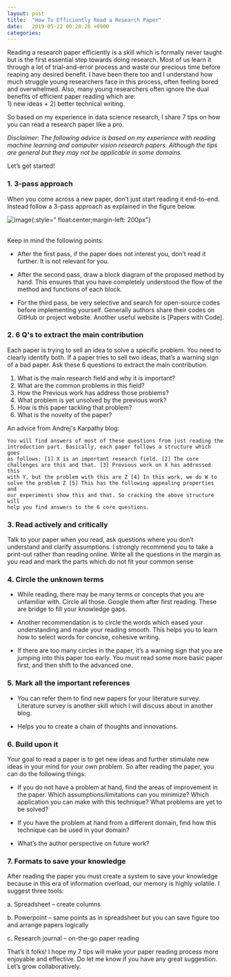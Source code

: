 ```yaml
--- 
layout: post 
title:  "How To Efficiently Read a Research Paper"
date:   2019-05-22 00:20:26 +0900
categories: 
--- 
```

Reading a research paper efficiently is a skill which is formally never taught but is the
first essential step towards doing research. Most of us learn it through
a lot of trial-and-error process and waste our precious time before
reaping any desired benefit. I have been there too and I understand how
much struggle young researchers face in this process, often feeling
bored and overwhelmed. Also, many young researchers often ignore the
dual benefits of efficient paper reading which are: <br> 1) new ideas +
2) better technical writing.

So based on my experience in data science research, I share 7 tips on
how you can read a research paper like a pro.

*Disclaimer: The following advice is based on my experience with reading
machine learning and computer vision research papers. Although the tips
are general but they may not be applicable in some domains.*

Let’s get started!

### 1. 3-pass approach 
 
When you come across a new paper, don’t just start reading it
end-to-end. Instead follow a 3-pass approach as explained in the figure
below.


![image]({{site.url}}{{site.baseurl}}/assets/images/3pass.png){:style="
float:center;margin-left: 200px"}

<br> Keep in mind the following points:

* After the first pass, if the paper does not interest you, don’t read
it further. It is not relevant for you.

* After the second pass, draw a block diagram of the proposed method by
hand. This ensures that you have completely understood the flow of the
method and functions of each block.

* For the third pass, be very selective and search for open-source codes
before  implementing yourself. Generally authors share their codes on
GitHub or project website. Another useful website is [Papers with Code].

### 2. 6 Q's to extract the main contribution
Each paper is trying to sell an idea to solve a specific problem. You
need to clearly identify both. If a paper tries to sell two ideas,
that’s a warning sign of a bad paper. Ask these 6 questions  to extract
the main contribution.

1. What is the main research field and why it is important? 
2. What are the common problems in this field? 
3. How the Previous work has address those problems? 
4. What problem is yet unsolved by the previous work?
5. How is this paper tackling that problem? 
6. What is the novelty of the paper?

An advice from Andrej's Karpathy blog:
```
You will find answers of most of these questions from just reading the
introduction part. Basically, each paper follows a structure which goes
as follows: [1] X is an important research field. [2] The core
challenges are this and that. [3] Previous work on X has addressed this
with Y, but the problem with this are Z [4] In this work, we do W to
solve the problem Z [5] This has the following appealing properties and
our experiments show this and that. So cracking the above structure will
help you find answers to the 6 core questions.
```

### 3. Read actively and critically
Talk to your paper when you read, ask questions where you don’t
understand and clarify assumptions. I strongly recommend you to take a print-out
rather than reading online. Write all the questions in the margin as you read and mark the
parts which do not fit your common sense

### 4. Circle the unknown terms
* While reading, there may be many terms or concepts that you are unfamiliar with. Circle all those. Google them after first reading. These are bridge to fill your knowledge gaps.

* Another recommendation is to circle the words which eased your understanding and made your reading smooth. This helps you to learn how to select words for concise, cohesive writing.

* If there are too many circles in the paper, it’s a warning sign that you are jumping into this paper too early. You must read some more basic paper first, and then shift to the advanced one.
  
### 5. Mark all the important references
* You can refer them to find new papers for your literature survey. Literature survey is another skill which I will discuss about in another blog.

* Helps you to create a chain of thoughts and innovations.

### 6. Build upon it
Your goal to read a paper is to get new ideas and further stimulate new ideas in your mind for your own problem. So after reading the paper, you can do the following things:

* If you do not have a problem at hand, find the areas of improvement in the paper.  Which assumptions/limitations can you minimize? Which application you can make with this technique? What problems are yet to be solved?
  
* If you have the problem at hand from a different domain, find how this technique can be used in your domain?
  
* What’s the author perspective on future work?
  
### 7. Formats to save your knowledge
After reading the paper you must create a system to save your knowledge because in this era of information overload, our memory is highly volatile. I suggest three tools:

a. Spreadsheet – create columns

b. Powerpoint – same points as in spreadsheet but you can save figure too and arrange papers logically

c. Research journal – on-the-go paper reading
	 

That’s it folks! I hope my 7 tips will make your paper reading process more enjoyable and effective. Do let me know if you have any great suggestion. Let’s grow collaboratively.
